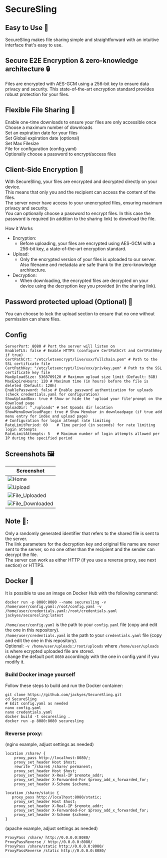 # SecureSling
## Easy to Use 🚀

SecureSling makes file sharing simple and straightforward with an intuitive interface that's easy to use.  
  
## Secure E2E Encryption & zero-knowledge architecture 🔒
  
Files are encrypted with AES-GCM using a 256-bit key to ensure data privacy and security. This state-of-the-art encryption standard provides robust protection for your files.
  
## Flexible File Sharing 📁
Enable one-time downloads to ensure your files are only accessible once  
Choose a maximum number of downloads  
Set an expiration date for your files  
Set Global expiration date (optional)  
Set Max Filesize  
File for configuration (config.yaml)  
Optionally choose a password to encrypt/access files 

## Client-Side Encryption 📱

With SecureSling, your files are encrypted and decrypted directly on your device.  
This means that only you and the recipient can access the content of the files.  
The server never have access to your unencrypted files, ensuring maximum privacy and security.  
You can optionally choose a password to encrypt files. In this case the password is required (in addition to the sharing link) to download the file.  

How it Works

- Encryption:
  - Before uploading, your files are encrypted using AES-GCM with a 256-bit key, a state-of-the-art encryption standard.
- Upload:
  - Only the encrypted version of your files is uploaded to our server. Also filename and metadata are safe thank to the zero-knowledge architecture.
- Decryption:
  - When downloading, the encrypted files are decrypted on your device using the decryption key you provided (in the sharing link).

## Password protected upload (Optional) 🔐  
You can choose to lock the upload section to ensure that no one without permission can share files.   
  
## Config
````
ServerPort: 8080 # Port the server will listen on
EnableTLS: false # Enable HTTPS (configure CertPathCrt and CertPathKey if true)
CertPathCrt: "/etc/letsencrypt/live/xxx/fullchain.pem" # Path to the SSL certificate file
CertPathKey: "/etc/letsencrypt/live/xxx/privkey.pem" # Path to the SSL certificate key file
MaxUploadSize: 5368709120 # Maximum upload size limit (Default: 5GB)
MaxExpireHours: 120 # Maximum time (in hours) before the file is deleted (Default: 120h)
EnablePassword: false # Enable password authentication for uploads (check credentials.yaml for configuration)
ShowUploadBox: true # Show or hide the 'upload your file'prompt on the download page
UploadDir: "./uploads" # Set Upoads dir location
ShowMenuDownloadPage: true # Show Menubar in downloadpage (if true add menu entry for index and upload page)
# Configuration for login attempt rate limiting
RateLimitPeriod: 60    # Time period (in seconds) for rate limiting login attempts
RateLimitAttempts: 5   # Maximum number of login attempts allowed per IP during the specified period
````  

## Screenshots 🖼️

| Screenshot |
| --- |
| ![Home](Screenshot/Home.png) | 
| ![Upload](Screenshot/Upload.png) | 
| ![File_Uploaded](Screenshot/File_Uploaded.png) | 
| ![File_Downloaded](Screenshot/File_Downloaded.png) | 

## Note 📝:
Only a randomly generated identifier that refers to the shared file is sent to the server.  
The link parameters for the decryption key and original file name are never sent to the server, so no one other than the recipient and the sender can decrypt the file.  
The server can work as either HTTP (if you use a reverse proxy, see next section) or HTTPS.  

## Docker 🐳  

It is possible to use an image on Docker Hub with the following command:

    docker run -p 8080:8080 --name securesling -v /home/user/config.yaml:/root/config.yaml -v /home/user/credentials.yaml:/root/credentials.yaml  jackyes/securesling:latest
    
`/home/user/config.yaml` is the path to your `config.yaml` file (copy and edit the one in this repository).  
`/home/user/credentials.yaml` is the path to your `credentials.yaml` file (copy and edit the one in this repository).  
Optional: `-v /home/user/uploads:/root/uploads` where `/home/user/uploads` is where ecrypted uploaded file are stored.  
change the default port `8080` accordingly with the one in config.yaml if you modify it.  
  
### Build Docker image yourself  
Follow these steps to build and run the Docker container:
````
git clone https://github.com/jackyes/SecureSling.git
cd SecureSling
# Edit config.yaml as needed
nano config.yaml
nano credentials.yaml
docker build -t securesling .
docker run -p 8080:8080 securesling
````
  
### Reverse proxy:
(nginx example, adjust settings as needed)  
````
location /share/ {
    proxy_pass http://localhost:8080/;
    proxy_set_header Host $host;
    rewrite ^/share$ /share/ permanent;
    proxy_set_header Host $host;
    proxy_set_header X-Real-IP $remote_addr;
    proxy_set_header X-Forwarded-For $proxy_add_x_forwarded_for;
    proxy_set_header X-Scheme $scheme;
	
location /share/static {
   proxy_pass http://localhost:8080/static;
    proxy_set_header Host $host;
    proxy_set_header X-Real-IP $remote_addr;
    proxy_set_header X-Forwarded-For $proxy_add_x_forwarded_for;
    proxy_set_header X-Scheme $scheme;
}
````
(apache example, adjust settings as needed)  
````
ProxyPass /share/ http://0.0.0.0:8080/
ProxyPassReverse / http://0.0.0.0:8080/
ProxyPass /share/static http://0.0.0.0:8080/
ProxyPassReverse /static http://0.0.0.0:8080/
````


